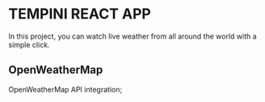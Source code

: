 # TEMPINI REACT APP

In this project, you can watch live weather from all around the world with a simple click.

## OpenWeatherMap

OpenWeatherMap API integration;

